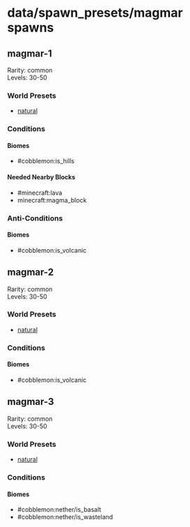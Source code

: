 # data/spawn_presets/magmar spawns  
  
## magmar-1  
Rarity: common  
Levels: 30-50  
  
### World Presets  
* [natural](/data/world_presets/natural.md)  
  
### Conditions  
  
#### Biomes  
  * #cobblemon:is_hills
  
  
#### Needed Nearby Blocks  
  * #minecraft:lava
  * minecraft:magma_block
  
  
### Anti-Conditions  
  
#### Biomes  
  * #cobblemon:is_volcanic
  
  
## magmar-2  
Rarity: common  
Levels: 30-50  
  
### World Presets  
* [natural](/data/world_presets/natural.md)  
  
### Conditions  
  
#### Biomes  
  * #cobblemon:is_volcanic
  
  
## magmar-3  
Rarity: common  
Levels: 30-50  
  
### World Presets  
* [natural](/data/world_presets/natural.md)  
  
### Conditions  
  
#### Biomes  
  * #cobblemon:nether/is_basalt
  * #cobblemon:nether/is_wasteland
  

